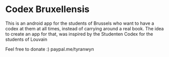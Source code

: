 # Codex Bruxellensis

This is an android app for the students of Brussels who want to have a codex at them at all times, 
instead of carrying around a real book. The idea to create an app for that, was inspired by the 
Studenten Codex for the students of Louvain

Feel free to donate :)
paypal.me/tyranwyn

